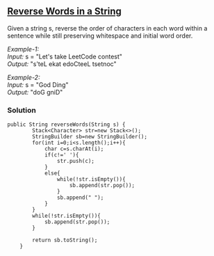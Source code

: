 ## [Reverse Words in a String](https://leetcode.com/problems/reverse-words-in-a-string-iii/)

Given a string s, reverse the order of characters in each word within a sentence while still preserving whitespace and initial word order.

*Example-1:* <br/>
*Input:* s = "Let's take LeetCode contest" <br/>
*Output:* "s'teL ekat edoCteeL tsetnoc" <br/>

*Example-2:* <br/>
*Input:* s = "God Ding" <br/>
*Output:* "doG gniD" <br/>

### Solution
```
public String reverseWords(String s) {
        Stack<Character> str=new Stack<>();
        StringBuilder sb=new StringBuilder();
        for(int i=0;i<s.length();i++){
            char c=s.charAt(i);
            if(c!=' '){
                str.push(c);
            }
            else{
                while(!str.isEmpty()){
                    sb.append(str.pop());
                }
                sb.append(" ");
            }
        }
        while(!str.isEmpty()){
            sb.append(str.pop());
        }
        
        return sb.toString();
    }
```